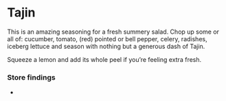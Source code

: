 # Tajin

<primary-label ref="ingr"/>
<secondary-label ref="mx"/>

This is an amazing seasoning for a fresh summery salad. Chop up some or all of: cucumber, tomato, (red) pointed or bell pepper, celery, radishes, iceberg lettuce and season with nothing but a generous dash of Tajin.

Squeeze a lemon and add its whole peel if you’re feeling extra fresh.

### Store findings

- [](Stores-Suppliers.md#mexhaus-de)
